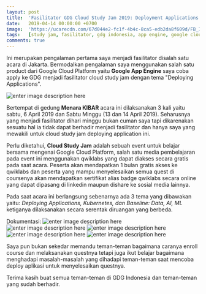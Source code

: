 ```yaml
---
layout: post
title:  'Fasilitator GDG Cloud Study Jam 2019: Deployment Applications'
date:   2019-04-14 00:00:00 +0700
image:  'https://ucarecdn.com/67d044e2-fc1f-4b4c-8ca5-edb2da8f609d/FB_IMG_1555259424877.jpg'
tags:   [study jam, fasilitator, gdg indonesia, app engine, google cloud platform]
comments: true
---
```

Ini merupakan pengalaman pertama saya menjadi fasilitator disalah satu acara di Jakarta. Bermodalkan pengalaman saya menggunakan salah satu product dari Google Cloud Platform yaitu **Google App Engine** saya coba apply ke GDG menjadi fasilitator cloud study jam dengan tema "Deploying Applications".

![enter image description here](https://ucarecdn.com/daa665c7-e906-42ba-8914-1dd22e70503f/WhatsAppImage20190403at210826.jpeg)

Bertempat di gedung **Menara KIBAR** acara ini dilaksanakan 3 kali yaitu sabtu, 6 April 2019 dan Sabtu Minggu (13 dan 14 April 2019). Seharusnya yang menjadi fasilitator dihari minggu bukan cuman saya tapi dikarenakan sesuatu hal ia tidak dapat berhadir menjadi fasilitator dan hanya saya yang mewakili untuk cloud study jam deploying application ini. 

Perlu diketahui, **Cloud Study Jam** adalah sebuah event untuk belajar bersama mengenai Google Cloud Platform, salah satu media pembelajaran pada event ini menggunakan qwiklabs yang dapat diakses secara gratis pada saat acara. Peserta akan mendapatkan 1 bulan gratis akses ke qwiklabs dan peserta yang mampu menyelesaikan semua quest di coursenya akan mendapatkan sertifikat alias badge qwiklabs secara online yang dapat dipasang di linkedin maupun dishare ke sosial media lainnya.

Pada saat acara ini berlangsung sebenarnya ada 3 tema yang dibawakan yaitu: *Deploying Applications, Kubernetes, dan Baseline: Data, AI, ML* ketiganya dilaksanakan secara serentak diruangan yang berbeda.

Dokumentasi:
![enter image description here](https://ucarecdn.com/e00cb336-dfe3-4db2-9b2b-1c418fa884e7/IMG_20190415_000258_317.jpg)
![enter image description here](https://ucarecdn.com/5c0d0064-d1f1-4023-b7dc-0ba27edf2a7b/IMG_20190415_000258_318.jpg)
![enter image description here](https://ucarecdn.com/67d044e2-fc1f-4b4c-8ca5-edb2da8f609d/FB_IMG_1555259424877.jpg)
![enter image description here](https://res.cloudinary.com/dhvrpbtdd/image/upload/v1569159896/56960624_10211748640184938_3862323699696795648_n.jpg_rd2ywk.jpg)
![enter image description here](https://res.cloudinary.com/dhvrpbtdd/image/upload/v1569159897/56885230_10211748640944957_2738877589274755072_n.jpg_ofxn5y.jpg)

Saya pun bukan sekedar memandu teman-teman bagaimana caranya enroll course dan melaksanakan questnya tetapi juga ikut belajar bagaimana menghadapi masalah-masalah yang dihadapi teman-teman saat mencoba deploy aplikasi untuk menyelesaikan questnya.

Terima kasih buat semua teman-teman di GDG Indonesia dan teman-teman yang sudah berhadir. 